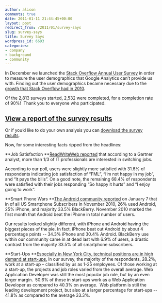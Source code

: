 ```yaml
---
author: alison
comments: true
date: 2011-01-11 21:44:45+00:00
layout: post
redirect_from: /2011/01/survey-says
slug: survey-says
title: Survey Says
wordpress_id: 6693
categories:
- company
- background
- community
---
```


In December we launched the [Stack Overflow Annual User Survey](http://blog.stackoverflow.com/2010/12/stack-overflow-annual-survey/) in order to measure the user demographics that Google Analytics can’t provide us with. Finding out the user demographics became necessary due to the [growth that Stack Overflow had in 2010](http://blog.stackoverflow.com/2010/12/stack-overflow-2010-analytics/).

Of the 2,813 surveys started, 2,532 were completed, for a completion rate of 90%!  Thank you to everyone who participated.



## [View a report of the survey results](https://www.surveymonkey.com/sr.aspx?sm=QpfonhAfJ6Q_2b96IzwzwYHG8rRP95fT_2fNNAWjvnLWTzw_3d)



Or if you’d like to do your own analysis you can [download the survey results](https://drive.google.com/a/stackoverflow.com/#folders/0BwIexitMAu8ceG95UUkyUGlRM0U).

Now, for some interesting facts ripped from the headlines:

**Job Satisfaction
**[ReadWriteWeb reported](http://www.readwriteweb.com/enterprise/2011/01/it-poll-how-satisfied-are-you.php) that according to a Gartner analyst, more than 1/3 of IT professionals are interested in switching jobs.

According to our poll, users were slightly more satisfied with 31.6% of respondents indicating job satisfaction of “FML”, “I’m not happy in my job”, and “It pays the bills”. On a good note, the remaining 68.4% of respondents were satisfied with their jobs responding “So happy it hurts” and “I enjoy going to work”.

**Smart Phone Wars
**[The Android community reported](http://androidcommunity.com/android-beats-iphone-in-number-of-total-users-for-first-time-20110107/) on January 7 that in of all US Smartphone Subscribers in November 2010, 26% used Android, 25% iPhone, and majority 33.5% BlackBerry. November 2010 marked the first month that Android beat the iPhone in total number of users.

Our results looked slightly different, with iPhone and Android having the biggest pieces of the pie. In fact, iPhone beat out Android by about 4 percentage points -- 34.3% iPhone and 30.4% Android. BlackBerry use within our community came in at dead last with 6.9% of users, a drastic contrast from the majority 33.5% of all smartphone subscribers.

**Start-Ups
**[Especially in New York City, technical positions are in high demand at start-ups.](http://www.observer.com/2010/media/nyc-startups-desperately-seeking-technical-talent) In our survey, the majority of the respondents, 28.2%, work at a start-up – classified by us as 1-25 employees. Of those working at a start-up, the projects and job roles varied from the overall average. Web Application Developer was still the most popular job role, but by an even larger margin.  50.6% of those in start-ups work as a Web Application Developer as compared to 40.3% on average.  Web platform is still the leading development project, but also at a larger percentage for start-ups -- 41.8% as compared to the average 33.3%.

